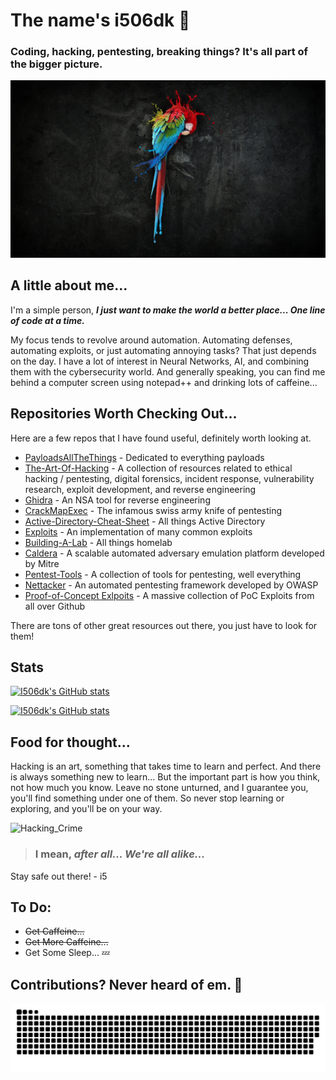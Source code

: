 # The name's i506dk :wave:

### Coding, hacking, pentesting, breaking things? It's all part of the bigger picture.

![Yeet](https://raw.githubusercontent.com/ParrotSec/parrot-wallpapers/master/backgrounds/parrot-splash.jpg "i506dk")

## A little about me...
I'm a simple person, ***I just want to make the world a better place... One line of code at a time.***

My focus tends to revolve around automation. Automating defenses, automating exploits, or just automating annoying tasks? That just depends on the day.
I have a lot of interest in Neural Networks, AI, and combining them with the cybersecurity world.
And generally speaking, you can find me behind a computer screen using notepad++ and drinking lots of caffeine...

## Repositories Worth Checking Out...
Here are a few repos that I have found useful, definitely worth looking at.

- [PayloadsAllTheThings](https://github.com/swisskyrepo/PayloadsAllTheThings) - Dedicated to everything payloads
- [The-Art-Of-Hacking](https://github.com/The-Art-of-Hacking/h4cker) - A collection of resources related to ethical hacking / pentesting, digital forensics, 
incident response, vulnerability research, exploit development, and reverse engineering
- [Ghidra](https://github.com/NationalSecurityAgency/ghidra) - An NSA tool for reverse engineering
- [CrackMapExec](https://github.com/byt3bl33d3r/CrackMapExec) - The infamous swiss army knife of pentesting
- [Active-Directory-Cheat-Sheet](https://github.com/S1ckB0y1337/Active-Directory-Exploitation-Cheat-Sheet) - All things Active Directory
- [Exploits](https://github.com/H1R0GH057/Anonymous) - An implementation of many common exploits
- [Building-A-Lab](https://github.com/rmusser01/Infosec_Reference/blob/master/Draft/Building_A_Lab.md#AD) - All things homelab
- [Caldera](https://github.com/mitre/caldera) - A scalable automated adversary emulation platform developed by Mitre
- [Pentest-Tools](https://github.com/S3cur3Th1sSh1t/Pentest-Tools) - A collection of tools for pentesting, well everything
- [Nettacker](https://github.com/OWASP/Nettacker) - An automated pentesting framework developed by OWASP
- [Proof-of-Concept Exlpoits](https://github.com/nomi-sec/PoC-in-GitHub) - A massive collection of PoC Exploits from all over Github
<!-- - [CMSmap](https://github.com/Dionach/CMSmap) - An automated scanner for detecting flaws in Content Management Systems
- [Bitleaker](https://github.com/kkamagui/bitleaker) - A tool for decrypting partitions locked by bitlocker
- [Splunk Attack Range](https://github.com/splunk/attack_range_local) - A detection development platform speficially designed for Splunk
- [Black Hat Python](https://github.com/EONRaider/blackhat-python3) - Source code for the Black Hat Python book -->

There are tons of other great resources out there, you just have to look for them!

## Stats
[![I506dk's GitHub stats](https://github-readme-stats.vercel.app/api?username=I506dk&count_private=true&theme=chartreuse-dark&show_icons=true)](https://github.com/anuraghazra/github-readme-stats)

[![I506dk's GitHub stats](https://github-readme-stats.vercel.app/api/top-langs?username=I506dk&count_private=true&theme=chartreuse-dark)](https://github.com/anuraghazra/github-readme-stats)

## Food for thought...
Hacking is an art, something that takes time to learn and perfect. And there is always something new to learn...
But the important part is how you think, not how much you know. Leave no stone unturned, and I guarantee you, you'll find something under one of them.
So never stop learning or exploring, and you'll be on your way.

![Hacking_Crime](https://user-images.githubusercontent.com/33561466/137064177-bedcbd5a-09b4-46a5-9d9e-5a18057edab9.png)

> ### I mean, *after all... We're all alike...*

Stay safe out there! - i5

## To Do:
- ~~Get Caffeine...~~
- ~~Get More Caffeine...~~
- Get Some Sleep... :zzz:


## Contributions? Never heard of em. :snake:
![snake gif](https://github.com/I506dk/I506dk/blob/output/github-contribution-grid-snake-dark.svg)

<!---
I506dk/I506dk is a ✨ special ✨ repository because its `README.md` (this file) appears on your GitHub profile.
You can click the Preview link to take a look at your changes.
--->
